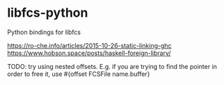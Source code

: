 # libfcs-python
Python bindings for libfcs

https://ro-che.info/articles/2015-10-26-static-linking-ghc
https://www.hobson.space/posts/haskell-foreign-library/


TODO: try using nested offsets. E.g. if you are trying to find the pointer
in order to free it, use
#{offset FCSFile name.buffer}